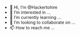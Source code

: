 - 👋 Hi, I’m @Hackertohire
- 👀 I’m interested in ...
- 🌱 I’m currently learning ...
- 💞️ I’m looking to collaborate on ...
- 📫 How to reach me ...

<!---
Hackertohire/Hackertohire is a ✨ special ✨ repository because its `README.md` (this file) appears on your GitHub profile.
You can click the Preview link to take a look at your changes.
--->
